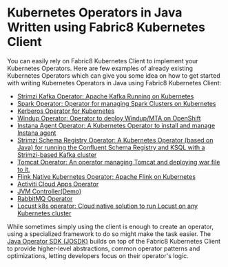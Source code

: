 # Kubernetes Operators in Java Written using Fabric8 Kubernetes Client

You can easily rely on Fabric8 Kubernetes Client to implement your Kubernetes Operators. Here are few examples of already existing Kubernetes Operators which can give you some idea on how to get started with writing Kubernetes Operators in Java using Fabric8 Kubernetes Client:

- [Strimzi Kafka Operator: Apache Kafka Running on Kubernetes](https://github.com/strimzi/strimzi-kafka-operator)
- [Spark Operator: Operator for managing Spark Clusters on Kubernetes](https://github.com/radanalyticsio/spark-operator)
- [Kerberos Operator for Kubernetes](https://github.com/novakov-alexey/krb-operator)
- [Windup Operator: Operator to deploy Windup/MTA on OpenShift](https://github.com/windup/windup-operator)
- [Instana Agent Operator: A Kubernetes Operator to install and manage Instana agent](https://github.com/instana/instana-agent-operator)
- [Strimzi Schema Registry Operator: A Kubernetes Operator (based on Java) for running the Confluent Schema Registry and KSQL with a Strimzi-based Kafka cluster](https://github.com/shangyuantech/strimzi-registry-ksql-operator)
- [Tomcat Operator: An operator managing Tomcat and deploying war file to it.](https://github.com/java-operator-sdk/tomcat-operator)
- [Flink Native Kubernetes Operator: Apache Flink on Kubernetes](https://github.com/wangyang0918/flink-native-k8s-operator)
- [Activiti Cloud Apps Operator](https://github.com/salaboy/activiti-cloud-apps-operator)
- [JVM Controller(Demo)](https://github.com/nfrankel/jvm-controller)
- [RabbitMQ Operator](https://github.com/YJFinBJ/rabbitmq-operator)
- [Locust k8s operator: Cloud native solution to run Locust on any Kubernetes cluster](https://github.com/AbdelrhmanHamouda/locust-k8s-operator)

While sometimes simply using the client is enough to create an operator, using a specialized 
framework to do so might make the task easier. The 
[Java Operator SDK (JOSDK)](https://github.com/operator-framework/java-operator-sdk) builds on 
top of the Fabric8 Kubernetes Client to provide higher-level abstractions, common operator 
patterns and optimizations, letting developers focus on their operator's logic.

